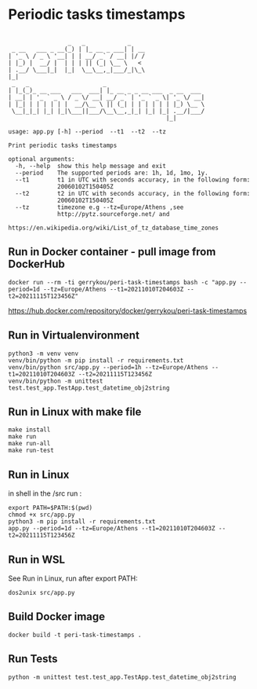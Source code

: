 # Periodic tasks timestamps
```shell_

                 _   _            _    
 _ __   ___ _ __(_) | |_ __ _ ___| | __
| '_ \ / _ \ '__| | | __/ _` / __| |/ /
| |_) |  __/ |  | | | || (_| \__ \   <
| .__/ \___|_|  |_|  \__\__,_|___/_|\_\
|_|
 _   _                     _
| |_(_)_ __ ___   ___  ___| |_ __ _ _ __ ___  _ __  ___
| __| | '_ ` _ \ / _ \/ __| __/ _` | '_ ` _ \| '_ \/ __|
| |_| | | | | | |  __/\__ \ || (_| | | | | | | |_) \__ \
 \__|_|_| |_| |_|\___||___/\__\__,_|_| |_| |_| .__/|___/
                                             |_|

usage: app.py [-h] --period  --t1  --t2  --tz

Print periodic tasks timestamps

optional arguments:
  -h, --help  show this help message and exit
  --period    The supported periods are: 1h, 1d, 1mo, 1y.
  --t1        t1 in UTC with seconds accuracy, in the following form:
              20060102T150405Z
  --t2        t2 in UTC with seconds accuracy, in the following form:
              20060102T150405Z
  --tz        timezone e.g --tz=Europe/Athens ,see
              http://pytz.sourceforge.net/ and
              https://en.wikipedia.org/wiki/List_of_tz_database_time_zones
```
## Run in Docker container - pull image from DockerHub
```shell
docker run --rm -ti gerrykou/peri-task-timestamps bash -c "app.py --period=1d --tz=Europe/Athens --t1=20211010T204603Z --t2=20211115T123456Z"
```
https://hub.docker.com/repository/docker/gerrykou/peri-task-timestamps

## Run in Virtualenvironment
```shell
python3 -m venv venv
venv/bin/python -m pip install -r requirements.txt
venv/bin/python src/app.py --period=1h --tz=Europe/Athens --t1=20211010T204603Z --t2=20211115T123456Z   
venv/bin/python -m unittest test.test_app.TestApp.test_datetime_obj2string
```

## Run in Linux with make file
```shell
make install  
make run  
make run-all  
make run-test
```

## Run in Linux
in shell in the /src run : 
```shell
export PATH=$PATH:$(pwd)   
chmod +x src/app.py  
python3 -m pip install -r requirements.txt  
app.py --period=1d --tz=Europe/Athens --t1=20211010T204603Z --t2=20211115T123456Z
```

## Run in WSL
See Run in Linux, run after export PATH:  

```shell
dos2unix src/app.py  
```

## Build Docker image
```shell
docker build -t peri-task-timestamps .
```

## Run Tests
```shell
python -m unittest test.test_app.TestApp.test_datetime_obj2string
```
